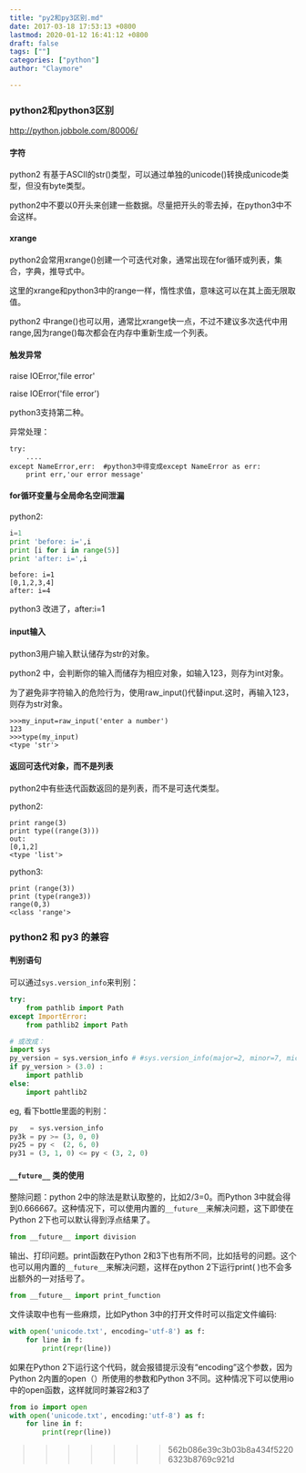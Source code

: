 ```yaml
---
title: "py2和py3区别.md"
date: 2017-03-18 17:53:13 +0800
lastmod: 2020-01-12 16:41:12 +0800
draft: false
tags: [""]
categories: ["python"]
author: "Claymore"

---
```




### python2和python3区别

http://python.jobbole.com/80006/

#### 字符

python2 有基于ASCII的str()类型，可以通过单独的unicode()转换成unicode类型，但没有byte类型。

python2中不要以0开头来创建一些数据。尽量把开头的零去掉，在python3中不会这样。



#### xrange

python2会常用xrange()创建一个可迭代对象，通常出现在for循环或列表，集合，字典，推导式中。

这里的xrange和python3中的range一样，惰性求值，意味这可以在其上面无限取值。

python2 中range()也可以用，通常比xrange快一点，不过不建议多次迭代中用range,因为range()每次都会在内存中重新生成一个列表。



#### 触发异常

raise  IOError,'file error'

raise  IOError('file error')

python3支持第二种。

异常处理：

```
try:
	....
except NameError,err:  #python3中得变成except NameError as err:
	print err,'our error message'
```



#### for循环变量与全局命名空间泄漏

python2:

```python
i=1
print 'before: i=',i
print [i for i in range(5)]
print 'after: i=',i
```

```
before: i=1
[0,1,2,3,4]
after: i=4
```

python3 改进了，after:i=1



#### input输入

python3用户输入默认储存为str的对象。

python2 中，会判断你的输入而储存为相应对象，如输入123，则存为int对象。

为了避免非字符输入的危险行为，使用raw_input()代替input.这时，再输入123，则存为str对象。

```
>>>my_input=raw_input('enter a number')
123
>>>type(my_input)
<type 'str'>
```



#### 返回可迭代对象，而不是列表

python2中有些迭代函数返回的是列表，而不是可迭代类型。

python2:

```
print range(3)
print type((range(3)))
out:
[0,1,2]
<type 'list'>
```

python3:

```
print (range(3))
print (type(range3))
range(0,3)
<class 'range'>
```


### python2 和 py3 的兼容

#### 判别语句

可以通过`sys.version_info`来判别：

```python
try:
    from pathlib import Path
except ImportError:
    from pathlib2 import Path

# 或改成：
import sys
py_version = sys.version_info # #sys.version_info(major=2, minor=7, micro=5, releaselevel='final', serial=0)
if py_version > (3.0) :
    import pathlib
else:
    import pahtlib2
```



eg, 看下bottle里面的判别：

```python
py   = sys.version_info 
py3k = py >= (3, 0, 0)
py25 = py <  (2, 6, 0)
py31 = (3, 1, 0) <= py < (3, 2, 0)
```





#### `__future__` 类的使用

整除问题：python 2中的除法是默认取整的，比如2/3=0。而Python 3中就会得到0.666667。这种情况下，可以使用内置的`__future__`来解决问题，这下即使在Python 2下也可以默认得到浮点结果了。

```python
from __future__ import division
```

输出、打印问题。print函数在Python 2和3下也有所不同，比如括号的问题。这个也可以用内置的`__future__`来解决问题，这样在python 2下运行print( )也不会多出额外的一对括号了。

```python
from __future__ import print_function
```

文件读取中也有一些麻烦，比如Python 3中的打开文件时可以指定文件编码:
```python
with open('unicode.txt', encoding='utf-8') as f:
    for line in f:
        print(repr(line))
```


如果在Python 2下运行这个代码，就会报错提示没有“encoding”这个参数，因为Python 2内置的open（）所使用的参数和Python 3不同。这种情况下可以使用io中的open函数，这样就同时兼容2和3了

```python
from io import open
with open('unicode.txt', encoding:'utf-8') as f:
    for line in f:
        print(repr(line))
```

>>>>>>> 562b086e39c3b03b8a434f52206323b8769c921d
